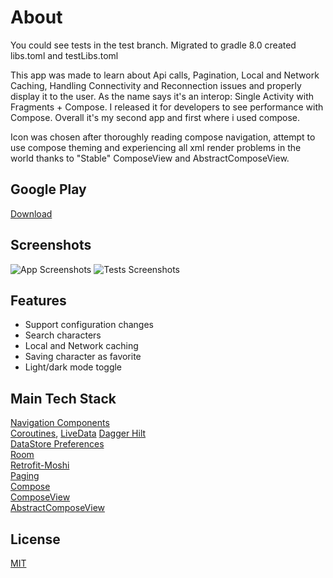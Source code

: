 # About

You could see tests in the test branch.
Migrated to gradle 8.0 created libs.toml and testLibs.toml

This app was made to learn about Api calls, Pagination, Local and Network Caching, Handling Connectivity and Reconnection issues and properly display it to the user. As the name says it's an interop: Single Activity with Fragments + Compose. I released it for developers to see performance with Compose. Overall it's my second app and first where i used compose.

Icon was chosen after thoroughly reading compose navigation, attempt to use compose theming and experiencing all xml render problems in the world thanks to "Stable" ComposeView and AbstractComposeView.

## Google Play
[Download](https://play.google.com/store/apps/details?id=gentle.hilt.interop)

## Screenshots

![App Screenshots](https://cdn.discordapp.com/attachments/278891946439868426/1112367844622086254/image_2023-05-28_181217845.webp)
![Tests Screenshots](https://cdn.discordapp.com/attachments/841644707666460683/1112356672090951701/image.png)

## Features
- Support configuration changes
- Search characters
- Local and Network caching
- Saving character as favorite
- Light/dark mode toggle
## Main Tech Stack

[Navigation Components](https://developer.android.com/guide/navigation/navigation-getting-started)   
[Coroutines](https://developer.android.com/kotlin/flow/stateflow-and-sharedflow), [LiveData](https://developer.android.com/reference/kotlin/androidx/lifecycle/package-summary#(kotlinx.coroutines.flow.Flow).asLiveData(kotlin.coroutines.CoroutineContext,java.time.Duration))  
[Dagger Hilt](https://developer.android.com/training/dependency-injection/hilt-android)   
[DataStore Preferences](https://developer.android.com/topic/libraries/architecture/datastore)   
[Room](https://developer.android.com/training/data-storage/room)   
[Retrofit-Moshi](https://developer.android.com/codelabs/basic-android-kotlin-training-getting-data-internet#0)   
[Paging](https://developer.android.com/topic/libraries/architecture/paging/v3-overview)   
[Compose](https://developer.android.com/jetpack/compose)   
[ComposeView](https://developer.android.com/reference/kotlin/androidx/compose/ui/platform/ComposeView)   
[AbstractComposeView](https://developer.android.com/reference/kotlin/androidx/compose/ui/platform/AbstractComposeView)

## License

[MIT](https://choosealicense.com/licenses/mit/)